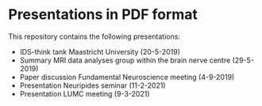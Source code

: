 # Presentations in PDF format

This repository contains the following presentations:
- IDS-think tank Maastricht University (20-5-2019)
- Summary MRI data analyses group within the brain nerve centre (29-5-2019)
- Paper discussion Fundamental Neuroscience meeting (4-9-2019)
- Presentation Neuripides seminar (11-2-2021)
- Presentation LUMC meeting (9-3-2021)
